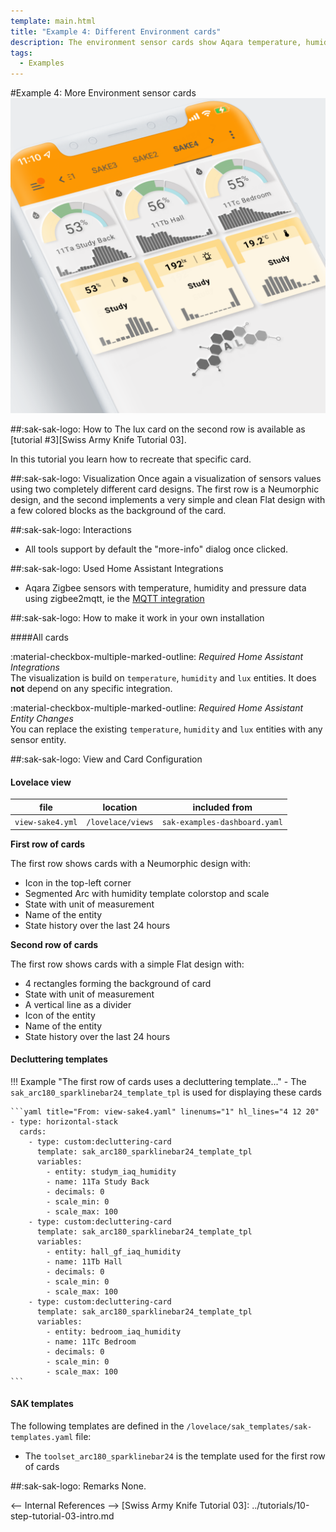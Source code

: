 ```yaml
---
template: main.html
title: "Example 4: Different Environment cards"
description: The environment sensor cards show Aqara temperature, humidity and pressure sensors with 24 hours of history. The look and feel is a flat design.
tags:
  - Examples
---
```

#Example 4: More Environment sensor cards
![AmoebeLabs Swiss Army Knife Custom Card Example 4 - More sensors]
  

##:sak-sak-logo: How to
The lux card on the second row is available as [tutorial \#3][Swiss Army Knife Tutorial 03].

In this tutorial you learn how to recreate that specific card.

##:sak-sak-logo: Visualization
Once again a visualization of sensors values using two completely different card designs. The first row is a Neumorphic design, and the second implements a very simple and clean Flat design with a few colored blocks as the background of the card.

##:sak-sak-logo: Interactions
- All tools support by default the "more-info" dialog once clicked.

##:sak-sak-logo: Used Home Assistant Integrations
- Aqara Zigbee sensors with temperature, humidity and pressure data using zigbee2mqtt, ie the [MQTT integration](https://www.home-assistant.io/integrations/mqtt/)

##:sak-sak-logo: How to make it work in your own installation

####All cards

:material-checkbox-multiple-marked-outline: _Required Home Assistant Integrations_<br>
The visualization is build on `temperature`, `humidity` and `lux` entities. It does **not** depend on any specific integration.

:material-checkbox-multiple-marked-outline: _Required Home Assistant Entity Changes_<br>
You can replace the existing `temperature`, `humidity` and `lux` entities with any sensor entity. 

##:sak-sak-logo: View and Card Configuration

#### Lovelace view
| file | location | included from |
| ---- | -------- | ------------- |
| `view-sake4.yml` | `/lovelace/views` | `sak-examples-dashboard.yaml`|

**First row of cards**

The first row shows cards with a Neumorphic design with:

- Icon in the top-left corner
- Segmented Arc with humidity template colorstop and scale
- State with unit of measurement
- Name of the entity
- State history over the last 24 hours

**Second row of cards**

The first row shows cards with a simple Flat design with:

- 4 rectangles forming the background of card
- State with unit of measurement
- A vertical line as a divider
- Icon of the entity
- Name of the entity
- State history over the last 24 hours

#### Decluttering templates
!!! Example "The first row of cards uses a decluttering template..."
    - The `sak_arc180_sparklinebar24_template_tpl` is used for displaying these cards
    
    ```yaml title="From: view-sake4.yaml" linenums="1" hl_lines="4 12 20"
    - type: horizontal-stack
      cards:
        - type: custom:decluttering-card
          template: sak_arc180_sparklinebar24_template_tpl
          variables:
            - entity: studym_iaq_humidity
            - name: 11Ta Study Back
            - decimals: 0
            - scale_min: 0
            - scale_max: 100
        - type: custom:decluttering-card
          template: sak_arc180_sparklinebar24_template_tpl
          variables:
            - entity: hall_gf_iaq_humidity
            - name: 11Tb Hall
            - decimals: 0
            - scale_min: 0
            - scale_max: 100
        - type: custom:decluttering-card
          template: sak_arc180_sparklinebar24_template_tpl
          variables:
            - entity: bedroom_iaq_humidity
            - name: 11Tc Bedroom
            - decimals: 0
            - scale_min: 0
            - scale_max: 100
    ```

#### SAK templates
The following templates are defined in the `/lovelace/sak_templates/sak-templates.yaml` file:

- The `toolset_arc180_sparklinebar24` is the template used for the first row of cards

##:sak-sak-logo: Remarks
None.

<!-- Image references -->

[AmoebeLabs Swiss Army Knife Custom Card Example 4 - More sensors]: ../assets/screenshots/sak-example-4.png "Swiss Army Knife Example 4 - More sensors"

<-- Internal References -->
[Swiss Army Knife Tutorial 03]: ../tutorials/10-step-tutorial-03-intro.md
